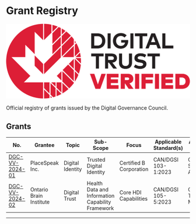 # Grant Registry

![DGG Digital Trust Verified](../assets/dtv-logos/DTV_EN_Pos.png)

Official registry of grants issued by the Digital Governance Council.

## Grants

|No.|Grantee|Topic|Sub-Scope|Focus|Applicable Standard(s)|Assesment Level|Date Issued|
|---|---|---|---|---|---|---|---|
|[DGC-VV-2024-01](./grants/DGC-VV-2024-01_2024_01_04_SIGNED_MARK.pdf)|PlaceSpeak Inc.|Digital Identity|Trusted Digital Identity|Certified B Corporation|CAN/DGSI 103-1:2023|Class 1: Self-Assessment|2024-01-04|
|[DGC-VV-2024-02](./grants/DGC-VV-OBI-2024-05-17.pdf)|Ontario Brain Institute|Digital Trust|Health Data and Information Capability Framework|Core HDI Capabilities|CAN/DGSI 105-5:2023|Class 2: Targeted Method|2024-05-07|

---
